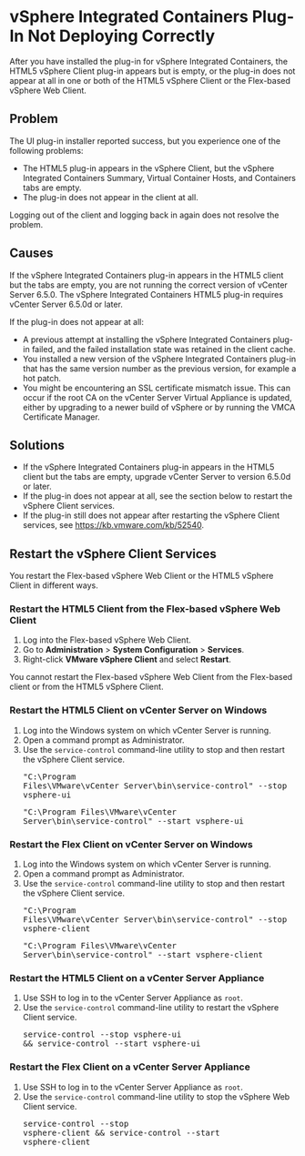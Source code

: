 # vSphere Integrated Containers Plug-In Not Deploying Correctly #

After you have installed the plug-in for vSphere Integrated Containers, the HTML5 vSphere Client plug-in appears but is empty, or the plug-in does not appear at all in one or both of the HTML5 vSphere Client or the Flex-based vSphere Web Client.

## Problem ##

The UI plug-in installer reported success, but you experience one of the following problems:

- The HTML5 plug-in appears in the vSphere Client, but the vSphere Integrated Containers Summary, Virtual Container Hosts, and Containers tabs are empty. 
- The plug-in does not appear in the client at all.

Logging out of the client and logging back in again does not resolve the problem.

## Causes ##

If the vSphere Integrated Containers plug-in appears in the HTML5 client but the tabs are empty, you are not running the correct version of vCenter Server 6.5.0. The vSphere Integrated Containers HTML5 plug-in requires vCenter Server 6.5.0d or later. 

If the plug-in does not appear at all: 

- A previous attempt at installing the vSphere Integrated Containers plug-in failed, and the failed installation state was retained in the client cache.
- You installed a new version of the vSphere Integrated Containers plug-in that has the same version number as the previous version, for example a hot patch.
- You might be encountering an SSL certificate mismatch issue. This can occur if the root CA on the vCenter Server Virtual Appliance is updated, either by upgrading to a newer build of vSphere or by running the VMCA Certificate Manager.

## Solutions ##

- If the vSphere Integrated Containers plug-in appears in the HTML5 client but the tabs are empty, upgrade vCenter Server to version 6.5.0d or later.
- If the plug-in does not appear at all, see the section below to restart the vSphere Client services.
- If the plug-in still does not appear after restarting the vSphere Client services, see https://kb.vmware.com/kb/52540. 

## Restart the vSphere Client Services <a id="restart-client"></a>

You restart the Flex-based vSphere Web Client or the HTML5 vSphere Client in different ways.

### Restart the HTML5 Client from the Flex-based vSphere Web Client 

1. Log into the Flex-based vSphere Web Client.
2. Go to **Administration** > **System Configuration** > **Services**. 
3. Right-click **VMware vSphere Client** and select **Restart**.

You cannot restart the Flex-based vSphere Web Client from the Flex-based client or from the HTML5 vSphere Client.


### Restart the HTML5 Client on vCenter Server on Windows ###

1. Log into the Windows system on which vCenter Server is running.
2. Open a command prompt as Administrator.
3. Use the `service-control` command-line utility to stop and then restart the vSphere Client service.<pre>"C:\Program Files\VMware\vCenter Server\bin\service-control" --stop vsphere-ui</pre><pre>"C:\Program Files\VMware\vCenter Server\bin\service-control" --start vsphere-ui</pre>

### Restart the Flex Client on vCenter Server on Windows ###

1. Log into the Windows system on which vCenter Server is running.
2. Open a command prompt as Administrator.
3. Use the `service-control` command-line utility to stop and then restart the vSphere Client service.<pre>"C:\Program Files\VMware\vCenter Server\bin\service-control" --stop vsphere-client</pre><pre>"C:\Program Files\VMware\vCenter Server\bin\service-control" --start vsphere-client</pre>

### Restart the HTML5 Client on a vCenter Server Appliance ###

1. Use SSH to log in to the vCenter Server Appliance as `root`.
2. Use the `service-control` command-line utility to restart the vSphere Client service.<pre>service-control --stop vsphere-ui && service-control --start vsphere-ui</pre>

### Restart the Flex Client on a vCenter Server Appliance ###

1. Use SSH to log in to the vCenter Server Appliance as `root`.
2. Use the `service-control` command-line utility to stop the vSphere Web Client service.<pre>service-control --stop vsphere-client && service-control --start vsphere-client</pre>
